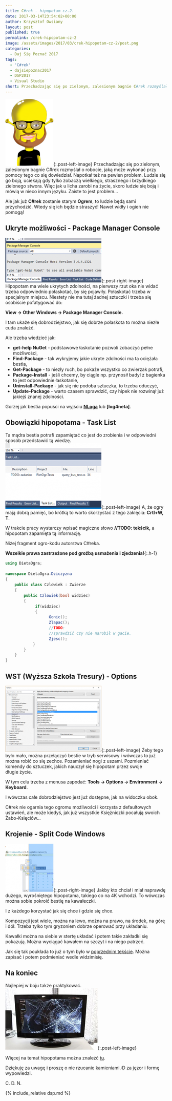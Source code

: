 ```yaml
---
title: C#rek - hipopotam cz.2.
date: 2017-03-14T23:54:02+00:00
author: Krzysztof Owsiany
layout: post
published: true
permalink: /crek-hipopotam-cz-2
image: /assets/images/2017/03/crek-hipopotam-cz-2/post.png
categories:
  - Daj Się Poznać 2017
tags:
  - 'C#rek'
  - dajsiepoznac2017
  - DSP2017
  - Visual Studio 
short: Przechadzając się po zielonym, zalesionym bagnie C#rek rozmyślał o robocie, jaką może wykonać przy pomocy tego co się dowiedział. Napotkał też na pewien problem. Ludzie się go boją, uciekają gdy tylko zobaczą wielkiego, strasznego i brzydkiego zielonego stwora.
---
```

[![C#rek][image1]][image1-big]{:.post-left-image}
Przechadzając się po zielonym, zalesionym bagnie C#rek rozmyślał o robocie, jaką może wykonać przy pomocy tego co się dowiedział. Napotkał też na pewien problem. Ludzie się go boją, uciekają gdy tylko zobaczą wielkiego, strasznego i brzydkiego zielonego stwora. Więc jak u licha zarobi na życie, skoro ludzie się boją i mówią w nieco innym języku. Zaiste to jest problem…
    
Ale jak już **C#rek** zostanie starym **Ogrem**, to ludzie będą sami przychodzić. Wtedy się ich będzie straszyć! Nawet widły i ogień nie pomogą!
    
## Ukryte możliwości - Package Manager Console
[![Package Manager Console][Package-Manager-Console]][Package-Manager-Console-big]{:.post-right-image} 
Hipopotam ma wiele ukrytych zdolności, na pierwszy rzut oka nie widać trzeba odpowiednio połaskotać, by się pojawiły. Połaskotać trzeba w specjalnym miejscu. Niestety nie ma tutaj żadnej sztuczki i trzeba się osobiście pofatygować do:

**View -> Other Windows -> Package Manager Console.**
    
I tam ukaże się dobrodziejstwo, jak się dobrze połaskota to można niezłe cuda znaleźć.

Ale trzeba wiedzieć jak:
* **get-help NuGet** - podstawowe łaskotanie pozwoli zobaczyć pełne możliwości,
* **Find-Package** - tak wykryjemy jakie ukryte zdolności ma ta ociężała bestia,
* **Get-Package** - to niezły ruch, bo pokaże wszystko co zwierzak potrafi,
* **Package-Install** - jeśli chcemy, by ciągle np. przynosił badyl z bagienka to jest odpowiednie łaskotanie,
* **Uninstall-Package** - jak się nie podoba sztuczka, to trzeba oduczyć,
* **Update-Package** - warto czasem sprawdzić, czy hipek nie rozwinął już jakiejś znanej zdolności.

Gorzej jak bestia popuści na wyjściu **[NLoga]** lub **[log4neta]**.
    
## Obowiązki hipopotama - Task List
Ta mądra bestia potrafi zapamiętać co jest do zrobienia i w odpowiedni sposób przedstawić tą wiedzę.
[![Task List][Task-List]][Task-List-big]{:.post-left-image} 
A, że ogry mają dobrą pamięć, bo krótką to warto skorzystać z tego zaklęcia: **Crtl+W, T**.

W trakcie pracy wystarczy wpisać magiczne słowo **//TODO: tekścik,** a hipopotam zapamięta tą informację.

Niżej fragment ogro-kodu autorstwa C#reka.
    
**Wszelkie prawa zastrzeżone pod groźbą usmażenia i zjedzenia!**{:.h-1}

```csharp
using DietaOgra;

namespace DietaOgra.Dziczyzna
{
    public class Czlowiek : Zwierze
    {
        public Czlowiek(bool widziec)
        {
             if(widziec)
             {
                   Gonic();            
                   Zlapac();
                   //TODO: 
                   //sprawdzić czy nie narobił w gacie.
                   Zjesc(); 
            }
        }
    }
}
```
    
## WST (Wyższa Szkoła Tresury) - Options
[![Options][Options]][Options-big]{:.post-left-image} 
Żeby tego było mało, można przełączyć bestie w tryb serwisowy i wówczas to już można robić co się zechce. Pozamieniać nogi z uszami. Pozmieniać komendy do sztuczek, jakich nauczył się hipopotam przez swoje długie życie.

W tym celu trzeba z menusa zapodać: **Tools -> Options -> Environment -> Keyboard**.

I wówczas całe dobrodziejstwo jest już dostępne, jak na widoczku obok.

C#rek nie ogarnia tego ogromu możliwości i korzysta z defaultowych ustawień, ale może kiedyś, jak już wszystkie Księżniczki pocałują swoich Żabo-Księciów...
    
## Krojenie - Split Code Windows
[![Split Code Windows][console]][console-big]{:.post-right-image} 
Jakby kto chciał i miał naprawdę dużego, wyrośniętego hipopotama, takiego co na 4K wchodzi. To wówczas można sobie pokroić bestię na kawałeczki.

I z każdego korzystać jak się chce i gdzie się chce.

Kompozycji jest wiele, można na lewo, można na prawo, na środek, na górę i dół. Trzeba tylko tym gryzoniem dobrze operować przy układaniu.

Kawałki można na siebie w stertę układać i potem takie zakładki się pokazują. Można wyciągać kawałem na szczyt i na niego patrzeć.

Jak się tak poukłada to już o tym było w [poprzednim tekście][crek-hipopotam]. Można zapisać i potem podmieniać wedle widzimisię.
    
## Na koniec
Najlepiej w boju także praktykować. 
![Najlepiej w boju także praktykować][image2]{:.post-left-image} 

Więcej na temat hipopotama można znaleźć <a href="https://www.visualstudio.com/pl/vs/">tu</a>.

Dziękuję za uwagę i proszę o nie rzucanie kamieniami.:D za jęzor i formę wypowiedzi.

C. D. N.
    
{% include_relative dsp.md %}

[crek-hipopotam]: {{site.url}}/crek-hipopotam

[NLoga]: http://nlog-project.org/
[log4net]: https://logging.apache.org/log4net

[post]: /assets/images/2017/03/crek-hipopotam-cz-2/post.jpg
[post-big]: /assets/images/2017/03/crek-hipopotam-cz-2/post-big.jpg

[image1]: /assets/images/2017/03/crek-hipopotam-cz-2/image1.png
[image1-big]: /assets/images/2017/03/crek-hipopotam-cz-2/image1-big.png

[image2]: /assets/images/2017/03/crek-hipopotam-cz-2/image2.jpg

[Package-Manager-Console]: /assets/images/2017/03/crek-hipopotam-cz-2/Package-Manager-Console.png
[Package-Manager-Console-big]: /assets/images/2017/03/crek-hipopotam-cz-2/Package-Manager-Console-big.png

[Task-List]: /assets/images/2017/03/crek-hipopotam-cz-2/Task-List.png
[Task-List-big]: /assets/images/2017/03/crek-hipopotam-cz-2/Task-List-big.png

[Options]: /assets/images/2017/03/crek-hipopotam-cz-2/Options.png
[Options-big]: /assets/images/2017/03/crek-hipopotam-cz-2/Options-big.png

[console]: /assets/images/2017/03/crek-hipopotam-cz-2/console.png
[console-big]: /assets/images/2017/03/crek-hipopotam-cz-2/console-big.png

